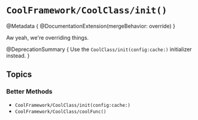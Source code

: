 #  ``CoolFramework/CoolClass/init()``
@Metadata {
   @DocumentationExtension(mergeBehavior: override)
}

Aw yeah, we're overriding things.

@DeprecationSummary {
  Use the ``CoolClass/init(config:cache:)`` initializer instead.
}

## Topics

### Better Methods

- ``CoolFramework/CoolClass/init(config:cache:)``
- ``CoolFramework/CoolClass/coolFunc()``

<!-- Copyright (c) 2021 Apple Inc and the Swift Project authors. All Rights Reserved. -->

